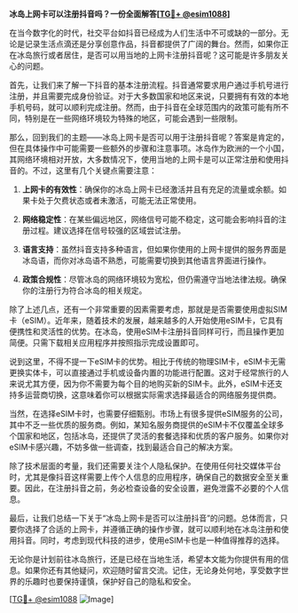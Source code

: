**冰岛上网卡可以注册抖音吗？一份全面解答[[TG💪+ @esim1088](https://t.me/s/esim1088)]**

在当今数字化的时代，社交平台如抖音已经成为人们生活中不可或缺的一部分。无论是记录生活点滴还是分享创意作品，抖音都提供了广阔的舞台。然而，如果你正在冰岛旅行或者居住，是否可以用当地的上网卡注册抖音呢？这可能是许多朋友关心的问题。

首先，让我们来了解一下抖音的基本注册流程。抖音通常要求用户通过手机号进行注册，并且需要完成身份验证。对于大多数国家和地区来说，只要拥有有效的本地手机号码，就可以顺利完成注册。然而，由于抖音在全球范围内的政策可能有所不同，特别是在一些网络环境较为特殊的地区，可能会遇到一些限制。

那么，回到我们的主题——冰岛上网卡是否可以用于注册抖音呢？答案是肯定的，但在具体操作中可能需要一些额外的步骤和注意事项。冰岛作为欧洲的一个小国，其网络环境相对开放，大多数情况下，使用当地的上网卡是可以正常注册和使用抖音的。不过，这里有几个关键点需要注意：

1. **上网卡的有效性**：确保你的冰岛上网卡已经激活并且有充足的流量或余额。如果卡处于欠费状态或者未激活，可能无法正常使用。

2. **网络稳定性**：在某些偏远地区，网络信号可能不稳定，这可能会影响抖音的注册过程。建议选择在信号较强的区域尝试注册。

3. **语言支持**：虽然抖音支持多种语言，但如果你使用的上网卡提供的服务界面是冰岛语，而你对冰岛语不熟悉，可能需要切换到其他语言界面进行操作。

4. **政策合规性**：尽管冰岛的网络环境较为宽松，但仍需遵守当地法律法规。确保你的注册行为符合冰岛的相关规定。

除了上述几点，还有一个非常重要的因素需要考虑，那就是是否需要使用虚拟SIM卡（eSIM）。近年来，随着技术的发展，越来越多的人开始使用eSIM卡，它具有便携性和灵活性的优势。在冰岛，使用eSIM卡注册抖音同样可行，而且操作更加简便。只需下载相关应用程序并按照指示完成设置即可。

说到这里，不得不提一下eSIM卡的优势。相比于传统的物理SIM卡，eSIM卡无需更换实体卡，可以直接通过手机或设备内置的功能进行配置。这对于经常旅行的人来说尤其方便，因为你不需要为每个目的地购买新的SIM卡。此外，eSIM卡还支持多运营商切换，这意味着你可以根据实际需求选择最适合的网络服务提供商。

当然，在选择eSIM卡时，也需要仔细甄别。市场上有很多提供eSIM服务的公司，其中不乏一些优质的服务商。例如，某知名服务商提供的eSIM卡不仅覆盖全球多个国家和地区，包括冰岛，还提供了灵活的套餐选择和优质的客户服务。如果你对eSIM卡感兴趣，不妨多做一些调查，找到最适合自己的解决方案。

除了技术层面的考量，我们还需要关注个人隐私保护。在使用任何社交媒体平台时，尤其是像抖音这样需要上传个人信息的应用程序，确保自己的数据安全至关重要。因此，在注册抖音之前，务必检查设备的安全设置，避免泄露不必要的个人信息。

最后，让我们总结一下关于“冰岛上网卡是否可以注册抖音”的问题。总体而言，只要你选择了合适的上网卡，并遵循正确的操作步骤，就可以顺利地在冰岛注册和使用抖音。同时，考虑到现代科技的进步，使用eSIM卡也是一种值得推荐的选择。

无论你是计划前往冰岛旅行，还是已经在当地生活，希望本文能为你提供有用的信息。如果你还有其他疑问，欢迎随时留言交流。记住，无论身处何地，享受数字世界的乐趣时也要保持谨慎，保护好自己的隐私和安全。

[[TG💪+ @esim1088](https://t.me/s/esim1088) ![Image](https://i.postimg.cc/4NQfJmqS/Snipaste-2025-05-13-00-14-12.png)]